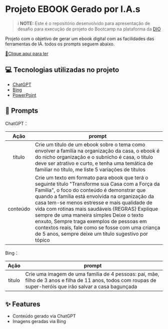 

# Projeto EBOOK Gerado por I.A.s


 > ℹ️ **NOTE:** Este é o repositório desenvolvido para apresentação de desafio para execução de projeto do Bootcamp na plataforma da [DIO](https://dio.me)

Projeto com o objetivo de gerar um ebook digital com as facilidades das ferramentas de IA. todos os prompts
seguem abaixo.

<a href="https://github.com/KenniaGomes/prompts-recipe-to-create-a-ebook/blob/main/TRANSFORME%20SUA%20CASA%20COM%20A%20FOR%C3%87A%20DA%20FAMILIA.pdf" title="View PDF now"> 📕Clique aqui para ler</a>

## 💻 Tecnologias utilizadas no projeto

- [ChatGPT](https://chat.openai.com/) 
- [Bing](/https://www.bing.com/)
- [PowerPoint](https://www.microsoft.com/en/microsoft-365/powerpoint)

## 🧠 Prompts


ChatGPT：

|   Ação   | prompt                                                                                                                                                                                                                                                                         |
| :------: | ------------------------------------------------------------------------------------------------------------------------------------------------------------------------------------------------------------------------------------------------------------------------------ |
|  título  | Crie um título de um ebook sobre o tema como envolver a família na organização da casa, o ebook é do nicho organização e o subnicho é casa, o título deve ser atrativo e curto, e tenha uma temática de familiar no título, me liste 5 variações de títulos                                                       |
| conteúdo | Crie um texto em formato para ebook que terá o seguinte titulo "Transforme sua Casa com a Força da Família", o foco do conteúdo é demonstrar que quando a família está envolvida na organização da casa tem-se menos estresse e mais qualidade de vida com rotinas mais saudáveis {REGRAS} Explique sempre de uma maneira simples Deixe o texto enxuto, Sempre traga exemplos de pessoas em contextos reais, fale como se fosse com uma criança de 5 anos, sempre deixe um título sugestivo por tópico |


Bing：

|  Ação  | prompt                                                                                 |
| :----: | -------------------------------------------------------------------------------------- |
| título | Crie uma imagem de uma família de 4 pessoas: pai, mãe, filho de 3 anos e filha de 11 anos, todos com roupas de super-heróis que irão salvar a casa bagunçada |

## ✨ Features

- Conteúdo gerado via ChatGPT
- Imagens geradas via Bing

